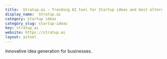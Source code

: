 ```yaml
---
title:  Stratup.ai - Trending AI tool for Startup ideas and best alternatives
display_name:  Stratup.ai
category: Startup ideas
category_slug: startup-ideas
key: stratup_ai
website: https://stratup.ai
layout: aitool
---
```


Innovative idea generation for businesses.
